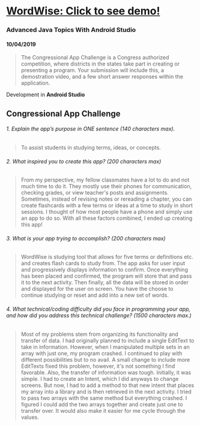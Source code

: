 # [WordWise: Click to see demo!](https://youtu.be/hcS1SpA4a-w)

### Advanced Java Topics With Android Studio
#### 10/04/2019

> The Congressional App Challenge is a Congress authorized competition, where districts in the states take part in creating or presenting a program. Your submission will include this, a demostration video, and a few short answer responses within the application.

Development in **Android Studio**

## Congressional App Challenge

###### 1. Explain the app’s purpose in ONE sentence (140 characters max).

> To assist students in studying terms, ideas, or concepts. 

###### 2. What inspired you to create this app? (200 characters max)

> From my perspective, my fellow classmates have a lot to do and not much time to do it. They mostly use their phones for communication, checking grades, or view teacher's posts and assignments. Sometimes, instead of revising notes or rereading a chapter, you can create flashcards with a few terms or ideas at a time to study in short sessions. I thought of how most people have a phone and simply use an app to do so.  With all these factors combined, I ended up creating this app!

###### 3. What is your app trying to accomplish? (200 characters max)

> WordWise is studying tool that allows for five terms or definitions etc. and creates flash cards to study from. The app asks for user input and progressively displays information to confirm. Once everything has been placed and confirmed, the program will store that and pass it to the next activity. Then finally, all the data will be stored in order and displayed for the user on screen. You have the choose to continue studying or reset and add into a new set of words. 

###### 4. What technical/coding difficulty did you face in programming your app, and how did you address this technical challenge? (1500 characters max.) 

> Most of my problems stem from organizing its functionality and transfer of data. I had originally planned to include a single EditText to take in information. However, when I manipulated multiple sets in an array with just one, my program crashed. I continued to play with different possibilities but to no avail. A small change to include more EditTexts fixed this problem, however, it's not something I find favorable. Also, the transfer of information was tough. Initially, it was simple. I had to create an Intent, which I did anyways to change screens. But now, I had to add a method to that new intent that places my array into a library and is then retrieved in the next activity. I tried to pass two arrays with the same method but everything crashed. I figured I could add the two arrays together and create just one to transfer over. It would also make it easier for me cycle through the values.
